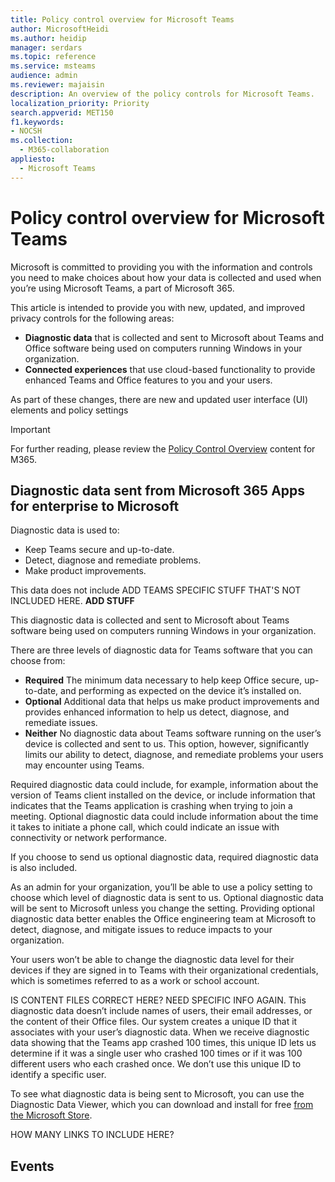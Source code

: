 ```yaml
---
title: Policy control overview for Microsoft Teams
author: MicrosoftHeidi
ms.author: heidip
manager: serdars
ms.topic: reference
ms.service: msteams
audience: admin
ms.reviewer: majaisin
description: An overview of the policy controls for Microsoft Teams.
localization_priority: Priority
search.appverid: MET150
f1.keywords:
- NOCSH
ms.collection: 
  - M365-collaboration
appliesto: 
  - Microsoft Teams
---
```

# Policy control overview for Microsoft Teams

Microsoft is committed to providing you with the information and controls you need to make choices about how your data is collected and used when you’re using Microsoft Teams, a part of Microsoft 365.

This article is intended to provide you with new, updated, and improved privacy controls for the following areas:

- **Diagnostic data** that is collected and sent to Microsoft about Teams and Office software being used on computers running Windows in your organization.
- **Connected experiences** that use cloud-based functionality to provide enhanced Teams and Office features to you and your users.

As part of these changes, there are new and updated user interface (UI) elements and policy settings

> [!IMPORTANT]
> For further reading, please review the [Policy Control Overview](https://docs.microsoft.com/deployoffice/privacy/overview-privacy-controls) content for M365.

## Diagnostic data sent from Microsoft 365 Apps for enterprise to Microsoft

Diagnostic data is used to:

- Keep Teams secure and up-to-date.
- Detect, diagnose and remediate problems.
- Make product improvements.

This data does not include ADD TEAMS SPECIFIC STUFF THAT'S NOT INCLUDED HERE.
**ADD STUFF**



This diagnostic data is collected and sent to Microsoft about Teams software being used on computers running Windows in your organization.

There are three levels of diagnostic data for Teams software that you can choose from:

- **Required** The minimum data necessary to help keep Office secure, up-to-date, and performing as expected on the device it’s installed on.
- **Optional** Additional data that helps us make product improvements and provides enhanced information to help us detect, diagnose, and remediate issues.
- **Neither** No diagnostic data about Teams software running on the user’s device is collected and sent to us. This option, however, significantly limits our ability to detect, diagnose, and remediate problems your users may encounter using Teams.

Required diagnostic data could include, for example, information about the version of Teams client installed on the device, or include information that indicates that the Teams application is crashing when trying to join a meeting. Optional diagnostic data could include information about the time it takes to initiate a phone call, which could indicate an issue with connectivity or network performance.

If you choose to send us optional diagnostic data, required diagnostic data is also included.

As an admin for your organization, you’ll be able to use a policy setting to choose which level of diagnostic data is sent to us. Optional diagnostic data will be sent to Microsoft unless you change the setting. Providing optional diagnostic data better enables the Office engineering team at Microsoft to detect, diagnose, and mitigate issues to reduce impacts to your organization.

Your users won’t be able to change the diagnostic data level for their devices if they are signed in to Teams with their organizational credentials, which is sometimes referred to as a work or school account.


IS CONTENT FILES CORRECT HERE? NEED SPECIFIC INFO AGAIN.
This diagnostic data doesn’t include names of users, their email addresses, or the content of their Office files. Our system creates a unique ID that it associates with your user’s diagnostic data. When we receive diagnostic data showing that the Teams app crashed 100 times, this unique ID lets us determine if it was a single user who crashed 100 times or if it was 100 different users who each crashed once. We don’t use this unique ID to identify a specific user.

To see what diagnostic data is being sent to Microsoft, you can use the Diagnostic Data Viewer, which you can download and install for free [from the Microsoft Store](https://www.microsoft.com/store/p/diagnostic-data-viewer/9n8wtrrsq8f7?rtc=1).


HOW MANY LINKS TO INCLUDE HERE?

## Events



